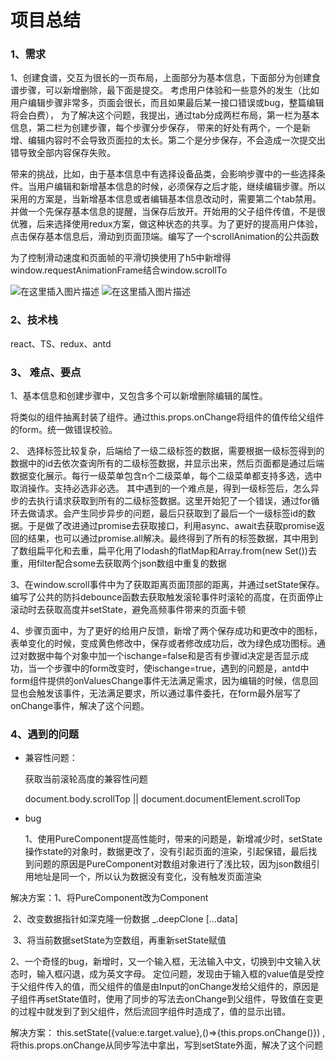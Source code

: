 
# 项目总结

### 1、需求
1、创建食谱，交互为很长的一页布局，上面部分为基本信息，下面部分为创建食谱步骤，可以新增删除，最下面是提交。 考虑用户体验和一些意外的发生（比如用户编辑步骤非常多，页面会很长，而且如果最后某一接口错误或bug，整篇编辑将会白费）， 为了解决这个问题，我提出，通过tab分成两栏布局，第一栏为基本信息，第二栏为创建步骤，每个步骤分步保存， 带来的好处有两个，一个是新增、编辑内容时不会导致页面拉的太长。第二个是分步保存，不会造成一次提交出错导致全部内容保存失败。

带来的挑战，比如，由于基本信息中有选择设备品类，会影响步骤中的一些选择条件。当用户编辑和新增基本信息的时候，必须保存之后才能，继续编辑步骤。所以采用的方案是，当新增基本信息或者编辑基本信息改动时，需要第二个tab禁用。并做一个先保存基本信息的提醒，当保存后放开。开始用的父子组件传值，不是很优雅，后来选择使用redux方案，做这种状态的共享。为了更好的提高用户体验，点击保存基本信息后，滑动到页面顶端。编写了一个scrollAnimation的公共函数

为了控制滑动速度和页面帧的平滑切换使用了h5中新增得window.requestAnimationFrame结合window.scrollTo

![在这里插入图片描述](https://img-blog.csdnimg.cn/20200518191544784.png?x-oss-process=image/watermark,type_ZmFuZ3poZW5naGVpdGk,shadow_10,text_aHR0cHM6Ly9ibG9nLmNzZG4ubmV0L3dlaXhpbl80NDE2MDM4NQ==,size_16,color_FFFFFF,t_70)
![在这里插入图片描述](https://img-blog.csdnimg.cn/20200518191635278.png?x-oss-process=image/watermark,type_ZmFuZ3poZW5naGVpdGk,shadow_10,text_aHR0cHM6Ly9ibG9nLmNzZG4ubmV0L3dlaXhpbl80NDE2MDM4NQ==,size_16,color_FFFFFF,t_70)


### 2、技术栈

react、TS、redux、antd

### 3、 难点、要点

1、基本信息和创建步骤中，又包含多个可以新增删除编辑的属性。

​      将类似的组件抽离封装了组件。通过this.props.onChange将组件的值传给父组件的form。统一做错误校验。

2、 选择标签比较复杂，后端给了一级二级标签的数据，需要根据一级标签得到的数据中的id去依次查询所有的二级标签数据，并显示出来，然后页面都是通过后端数据变化展示。每行一级菜单包含n个二级菜单，每个二级菜单都支持多选，选中取消操作。支持必选非必选。 其中遇到的一个难点是，得到一级标签后，怎么异步的去执行请求获取到所有的二级标签数据。这里开始犯了一个错误，通过for循环去做请求。会产生同步异步的问题，最后只获取到了最后一个一级标签id的数据。于是做了改进通过promise去获取接口，利用async、await去获取promise返回的结果，也可以通过promise.all解决。最终得到了所有的标签数据，其中用到了数组扁平化和去重，扁平化用了lodash的flatMap和Array.from(new Set())去重，用filter配合some去获取两个json数组中重复的数据 

3、在window.scroll事件中为了获取距离页面顶部的距离，并通过setState保存。编写了公共的防抖debounce函数去获取触发滚轮事件时滚轮的高度，在页面停止滚动时去获取高度并setState，避免高频事件带来的页面卡顿

4、步骤页面中，为了更好的给用户反馈，新增了两个保存成功和更改中的图标，表单变化的时候，变成黄色修改中，保存或者修改成功后，改为绿色成功图标。通过对数据中每个对象中加一个ischange=false和是否有步骤id决定是否显示成功，当一个步骤中的form改变时，使ischange=true，遇到的问题是，antd中form组件提供的onValuesChange事件无法满足需求，因为编辑的时候，信息回显也会触发该事件，无法满足要求，所以通过事件委托，在form最外层写了onChange事件，解决了这个问题。


### 4、遇到的问题

- 兼容性问题： 

  获取当前滚轮高度的兼容性问题

  document.body.scrollTop || document.documentElement.scrollTop

- bug

  1、使用PureComponent提高性能时，带来的问题是，新增减少时，setState操作state的对象时，数据更改了，没有引起页面的渲染，引起保错，最后找到问题的原因是PureComponent对数组对象进行了浅比较，因为json数组引用地址是同一个，所以认为数据没有变化，没有触发页面渲染

解决方案：1、将PureComponent改为Component

​        2、改变数据指针如深克隆一份数据 _.deepClone [...data]

​        3、将当前数据setState为空数组，再重新setState赋值

 2、一个奇怪的bug，新增时，又一个输入框，无法输入中文，切换到中文输入状态时，输入框闪退，成为英文字母。 定位问题，发现由于输入框的value值是受控于父组件传入的值，而父组件的值是由Input的onChange发给父组件的，原因是子组件再setState值时，使用了同步的写法去onChange到父组件，导致值在变更的过程中就发到了到父组件，然后流回字组件时造成了，值的显示出错。

解决方案： this.setState({value:e.target.value},()=>{this.props.onChange()}) , 将this.props.onChange从同步写法中拿出，写到setState外面，解决了这个问题

